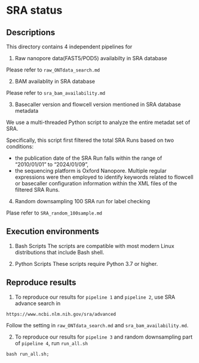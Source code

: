# SRA status

## Descriptions
This directory contains 4 independent pipelines for

1. Raw nanopore data(FAST5/POD5) availabilty in SRA database

Please refer to `raw_ONTdata_search.md`

2. BAM availablity in SRA database

Please refer to `sra_bam_availability.md`


3. Basecaller version and flowcell version mentioned in SRA database metadata

We use a multi-threaded Python script to analyze the entire metadat set of SRA. 

Specifically, this script first filtered the total SRA Runs based on two conditions: 

- the publication date of the SRA Run falls within the range of “2010/01/01” to “2024/01/09”,
- the sequencing platform is Oxford Nanopore. Multiple regular expressions were then employed to identify keywords related to flowcell or basecaller configuration information within the XML files of the filtered SRA Runs. 


4. Random downsampling 100 SRA run for label checking

Plase refer to `SRA_random_100sample.md`

## Execution environments
1. Bash Scripts
The scripts are compatible with most modern Linux distributions that include Bash shell.

2. Python Scripts
These scripts require Python 3.7 or higher.


## Reproduce results
1. To reproduce our results for `pipeline 1` and `pipeline 2`, use SRA advance search in
```
https://www.ncbi.nlm.nih.gov/sra/advanced
```
Follow the setting in `raw_ONTdata_search.md` and `sra_bam_availability.md`.


2. To reproduce our results for `pipeline 3` and random downsampling part of `pipeline 4`, run `run_all.sh`
```
bash run_all.sh;
```
